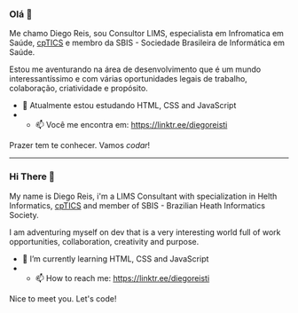 ### Olá 👋

Me chamo Diego Reis, sou Consultor LIMS, especialista em Infromatica em Saúde, [cpTICS](https://sbis.org.br/profissionais-cptics) e membro da SBIS - Sociedade Brasileira de Informática em Saúde.

Estou me aventurando na área de desenvolvimento que é um mundo interessantíssimo e com várias oportunidades legais de trabalho, colaboração, criatividade e propósito. 

- 🌱 Atualmente estou estudando HTML, CSS and JavaScript
- - 📫 Você me encontra em: https://linktr.ee/diegoreisti

Prazer tem te conhecer. Vamos *codar*!

------



<h3> Hi There 👋 </h3>

My name is Diego Reis, i'm a LIMS Consultant with specialization in Helth Informatics, [cpTICS](https://sbis.org.br/profissionais-cptics) and member of SBIS -  Brazilian Heath Informatics Society.

I am adventuring myself on dev that is a very interesting world full of work opportunities, collaboration, creativity and purpose.

- 🌱 I’m currently learning HTML, CSS and JavaScript
- - 📫 How to reach me: https://linktr.ee/diegoreisti

Nice to meet you. Let's code!


